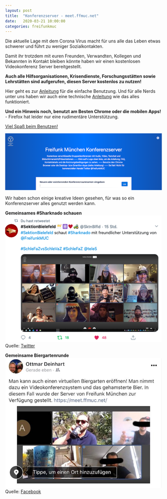 ```yaml
---
layout: post
title:  "Konferenzserver - meet.ffmuc.net"
date:   2020-03-21 10:00:00
categories: freifunkmuc
---
```


Die aktuelle Lage mit dem Corona Virus macht für uns alle das Leben etwas schwerer und führt zu weniger Sozialkontakten.

Damit ihr trotzdem mit euren Freunden, Verwandten, Kollegen und Bekannten in Kontakt bleiben könnte haben wir einen kostenlosen Videokonferenz Server bereitgestellt.

**Auch alle Hilfsorganisationen, Krisendienste, Forschungsstätten sowie Lehrstätten sind aufgerufen, diesen Server kostenlos zu nutzen!**

Hier geht es zur [Anleitung](https://ffmuc.net/wiki/doku.php?id=knb:meet) für die einfache Benutzung. Und für alle Nerds unter uns haben wir auch eine technische [Anleitung](https://ffmuc.net/wiki/doku.php?id=knb:meet-server) wie das alles funktioniert.

**Und ein Hinweis noch, benutzt am Besten Chrome oder die mobilen Apps!** - Firefox hat leider nur eine rudimentäre Unterstützung.

[Viel Spaß beim Benutzen!](https://meet.ffmuc.net)

[![Konferenz System](/assets/meet-2020.png)](https://meet.ffmuc.net)

Wir haben schon einige kreative Ideen gesehen, für was so ein Konferenzserver alles genutzt werden kann.

**Gemeinsames #Sharknado schauen**
[![Sharknado Filmabend](/assets/sharknado-meet-2020.png)](https://twitter.com/SktnBlfld/status/1241096899521851393?s=20)
Quelle: [Twitter](https://twitter.com/SktnBlfld/status/1241096899521851393?s=20)

**Gemeinsame Biergartenrunde**
[![Biergarten](/assets/biergarten-meet-2020.jpg)](https://m.facebook.com/story.php?story_fbid=10221036247674388&id=1188532331)
Quelle: [Facebook](https://m.facebook.com/story.php?story_fbid=10221036247674388&id=1188532331)
